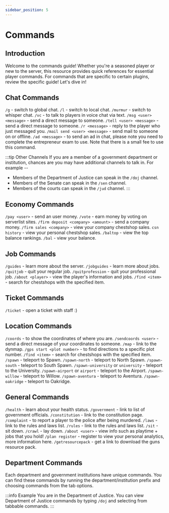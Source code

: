 ```yaml
---
sidebar_position: 5
---
```


# Commands

##  Introduction
Welcome to the commands guide! Whether you're a seasoned player or new to the server, this resource provides quick references for essential player commands. For commands that are specific to certain plugins, review the specific guide! Let's dive in! 

## Chat Commands
``/g`` - switch to global chat.
``/l`` - switch to local chat.
``/murmur`` - switch to whisper chat.
``/vc`` - to talk to players in voice chat via text.
``/msg <user> <message>`` - send a direct message to someone.
``/tell <user> <message>`` - send a direct message to someone.
``/r <message>`` - reply to the player who just messaged you.
``/mail send <user> <message>`` - send mail to someone on or offline.
``/ad <message>`` - to send an ad in chat, please note you need to complete the entrepreneur exam to use. Note that there is a small fee to use this command.

:::tip Other Channels
If you are a member of a government department or institution, chances are you may have additional channels to talk in. For example --
- Members of the Department of Justice can speak in the ``/doj`` channel.
- Members of the Senate can speak in the ``/sen`` channel.
- Members of the courts can speak in the ``/jud`` channel.
:::

## Economy Commands
``/pay <user>`` - send an user money.
``/vote`` - earn money by voting on serverlist sites.
``/firm deposit <company> <amount>`` - send a company money.
``/firm sales <company>`` - view your company chestshop sales.
``csn history`` - view your personal chestshop sales.
``/baltop`` - view the top balance rankings.
``/bal`` - view your balance.

## Job Commands
``/guides`` - learn more about the server.
``/jobguides`` - learn more about jobs.
``/quitjob`` - quit your regular job.
``/quitprofession`` - quit your professional job.
``/about <player>`` - view the player's information and jobs.
``/find <item>`` - search for chestshops with the specified item.

## Ticket Commands
``/ticket`` - open a ticket with staff :)

## Location Commands
``/coords`` - to show the coordinates of where you are.
``/sendcoords <user>`` - send a direct message of your coordinates to someone.
``/map`` - link to the dynmap.
``/gps start <plot number>`` - to find directions to a specific plot number.
``/find <item>`` - search for chestshops with the specified item.
``/spawn`` - teleport to Spawn.
``/spawn-north`` - teleport to North Spawn.
``/spawn-south`` - teleport to South Spawn.
``/spawn-university`` or ``university`` - teleport to the University.
``/spawn-airport`` or ``airport`` - teleport to the Airport.
``/spawn-willow`` - teleport to Willow.
``/spawn-aventura`` - teleport to Aventura.
``/spawn-oakridge`` - teleport to Oakridge.

## General Commands
``/health`` - learn about your health status.
``/government`` - link to list of government officials.
``/constitution`` - link to the constitution page.
``/complaint`` - to report a player to the police after being murdered.
``/laws`` - link to the rules and laws list.
``/rules`` - link to the rules and laws list.
``/sit`` - sit down.
``/crawl`` - lay down.
``/about <user>`` - view info such as playtime + jobs that you hold!
``/plan register`` - register to view your personal analytics, more information here.
``/getresourcepack`` - get a link to download the guns resource pack.

## Department Commands
Each department and government institutions have unique commands. You can find these commands by running the department/institution prefix and choosing commands from the tab options.

:::info Example
You are in the Department of Justice. You can view Department of Justice commands by typing ``/doj`` and selecting from tabbable commands.
:::

